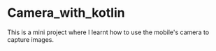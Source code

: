 # Camera_with_kotlin
This is a mini project where I learnt how to use the mobile's camera to capture images.
